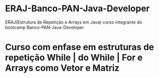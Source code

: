 # ERAJ-Banco-PAN-Java-Developer
ERAJ(Estrutura de Repetição e Arrays em Java) curso integrante do bootcamp Banco-PAN-Java-Developer
# Curso com enfase em estruturas de repetição While | do While | For e Arrays como Vetor e Matriz
